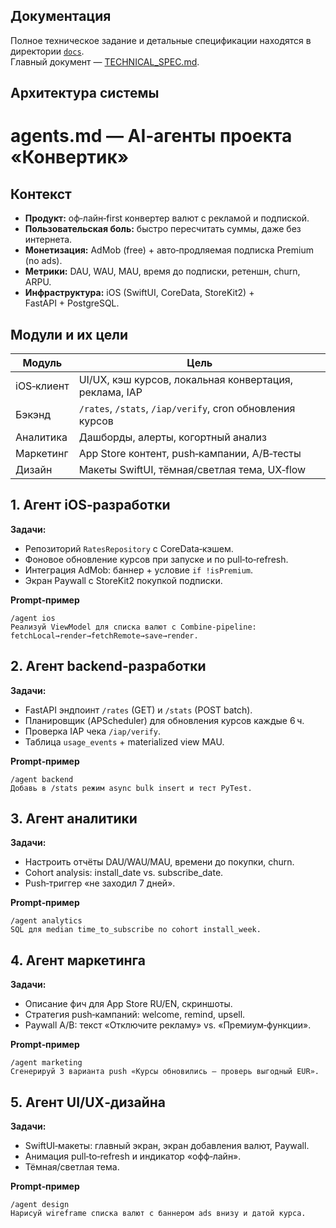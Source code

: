 ## Документация

Полное техническое задание и детальные спецификации находятся в директории [`docs`](docs/).  
Главный документ — [TECHNICAL_SPEC.md](docs/TECHNICAL_SPEC.md).

## Архитектура системы

# agents.md — AI‑агенты проекта «Конвертик»

## Контекст
- **Продукт:** оф‑лайн‑first конвертер валют с рекламой и подпиской.
- **Пользовательская боль:** быстро пересчитать суммы, даже без интернета.
- **Монетизация:** AdMob (free) + авто‑продляемая подписка Premium (no ads).
- **Метрики:** DAU, WAU, MAU, время до подписки, ретеншн, churn, ARPU.
- **Инфраструктура:** iOS (SwiftUI, CoreData, StoreKit2) + FastAPI + PostgreSQL.

## Модули и их цели
| Модуль   | Цель                                              |
|----------|---------------------------------------------------|
| iOS‑клиент | UI/UX, кэш курсов, локальная конвертация, реклама, IAP |
| Бэкэнд     | `/rates`, `/stats`, `/iap/verify`, cron обновления курсов |
| Аналитика  | Дашборды, алерты, когортный анализ               |
| Маркетинг  | App Store контент, push‑кампании, A/B‐тесты       |
| Дизайн     | Макеты SwiftUI, тёмная/светлая тема, UX‑flow      |

## 1. Агент iOS‑разработки
**Задачи:**
- Репозиторий `RatesRepository` с CoreData‑кэшем.
- Фоновое обновление курсов при запуске и по pull‑to‑refresh.
- Интеграция AdMob: баннер + условие `if !isPremium`.
- Экран Paywall с StoreKit2 покупкой подписки.

**Prompt‑пример**
```
/agent ios
Реализуй ViewModel для списка валют с Combine‑pipeline:
fetchLocal→render→fetchRemote→save→render.
```

## 2. Агент backend‑разработки
**Задачи:**
- FastAPI эндпоинт `/rates` (GET) и `/stats` (POST batch).
- Планировщик (APScheduler) для обновления курсов каждые 6 ч.
- Проверка IAP чека `/iap/verify`.
- Таблица `usage_events` + materialized view MAU.

**Prompt‑пример**
```
/agent backend
Добавь в /stats режим async bulk insert и тест PyTest.
```

## 3. Агент аналитики
**Задачи:**
- Настроить отчёты DAU/WAU/MAU, времени до покупки, churn.
- Cohort analysis: install_date vs. subscribe_date.
- Push‑триггер «не заходил 7 дней».

**Prompt‑пример**
```
/agent analytics
SQL для median time_to_subscribe по cohort install_week.
```

## 4. Агент маркетинга
**Задачи:**
- Описание фич для App Store RU/EN, скриншоты.
- Стратегия push‑кампаний: welcome, remind, upsell.
- Paywall A/B: текст «Отключите рекламу» vs. «Премиум‑функции».

**Prompt‑пример**
```
/agent marketing
Сгенерируй 3 варианта push «Курсы обновились — проверь выгодный EUR».
```

## 5. Агент UI/UX‑дизайна
**Задачи:**
- SwiftUI‑макеты: главный экран, экран добавления валют, Paywall.
- Анимация pull‑to‑refresh и индикатор «офф‑лайн».
- Тёмная/светлая тема.

**Prompt‑пример**
```
/agent design
Нарисуй wireframe списка валют с баннером ads внизу и датой курса.
```